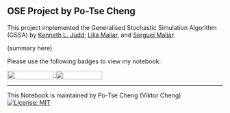 ## OSE Project by Po-Tse Cheng

This project implemented the Generalised Stochastic Simulation Algorithm (GSSA) by [Kenneth L. Judd](https://kenjudd.org/), [Lilia Maliar](https://lmaliar.ws.gc.cuny.edu/), and [Serguei Maliar](https://web.stanford.edu/~maliars/). 

(summary here)

Please use the following badges to view my notebook:

<a href="https://nbviewer.jupyter.org/github/PoTseCheng/Microeconometrics/blob/master/Final_project.ipynb"
   target="_parent">
   <img align="center"
  src="https://raw.githubusercontent.com/jupyter/design/master/logos/Badges/nbviewer_badge.png"
      width="109" height="20">
</a>
<a href="https://mybinder.org/v2/gh/HumanCapitalAnalysis/microeconometrics-course-project-PoTseCheng.git/master?filepath=Final_project.ipynb"
    target="_parent">
    <img align="center"
       src="https://mybinder.org/badge_logo.svg"
       width="109" height="20">
</a>


---
This Notebook is maintained by Po-Tse Cheng (Viktor Cheng) 
[![License: MIT](https://img.shields.io/badge/License-MIT-blue.svg)](https://github.com/HumanCapitalAnalysis/template-course-project/blob/master/LICENSE)

